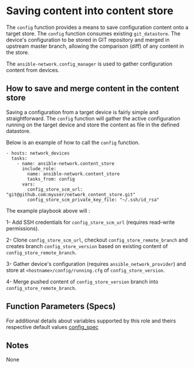 # Saving content into content store

The `config` function provides a means to save configuration content onto a
target store.  The `config` function consumes existing `git_datastore`.
The device's configuration to be stored in GIT repository and merged in upstream
master branch, allowing the comparison (diff) of any content in the store.

The `ansible-network.config_manager` is used to gather configuration content from devices.

## How to save and merge content in the content store

Saving a configuration from a target device is fairly simple and straightforward.
The `config` function will gather the active configuration running on the target
device and store the content as file in the defined datastore.

Below is an example of how to call the `config` function.

```
- hosts: network_devices
  tasks:
    - name: ansible-network.content_store
      include_role:
        name: ansible-network.content_store
        tasks_from: config
      vars:
        config_store_scm_url: "git@github.com:myuser/network_content_store.git"
        config_store_scm_private_key_file: "~/.ssh/id_rsa"

```

The example playbook above will :

1- Add SSH credentials for `config_store_scm_url` (requires read-write permissions).

2- Clone `config_store_scm_url`, checkout `config_store_remote_branch` and creates branch `config_store_version` based on existing content of `config_store_remote_branch`.

3- Gather device's configuration (requires `ansible_network_provider`) and store at `<hostname>/config/running.cfg` of `config_store_version`.

4- Merge pushed content of `config_store_version` branch into `config_store_remote_branch`.

## Function Parameters (Specs)

For additional details about variables supported by this role and theirs respective default values [config_spec](https://github.com/ansible-network.content_store/blob/devel/meta/config_spec.yaml)

## Notes
None
